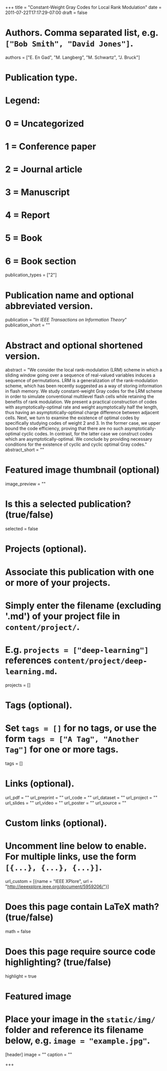 +++
title = "Constant-Weight Gray Codes for Local Rank Modulation"
date = 2011-07-22T17:17:29-07:00
draft = false

# Authors. Comma separated list, e.g. `["Bob Smith", "David Jones"]`.
authors = ["E. En Gad", "M. Langberg", "M. Schwartz", "J. Bruck"]

# Publication type.
# Legend:
# 0 = Uncategorized
# 1 = Conference paper
# 2 = Journal article
# 3 = Manuscript
# 4 = Report
# 5 = Book
# 6 = Book section
publication_types = ["2"]

# Publication name and optional abbreviated version.
publication = "In *IEEE Transactions on Information Theory*"
publication_short = ""

# Abstract and optional shortened version.
abstract = "We consider the local rank-modulation (LRM) scheme in which a sliding window going over a sequence of real-valued variables induces a sequence of permutations. LRM is a generalization of the rank-modulation scheme, which has been recently suggested as a way of storing information in flash memory. We study constant-weight Gray codes for the LRM scheme in order to simulate conventional multilevel flash cells while retaining the benefits of rank modulation. We present a practical construction of codes with asymptotically-optimal rate and weight asymptotically half the length, thus having an asymptotically-optimal charge difference between adjacent cells. Next, we turn to examine the existence of optimal codes by specifically studying codes of weight 2 and 3. In the former case, we upper bound the code efficiency, proving that there are no such asymptotically-optimal cyclic codes. In contrast, for the latter case we construct codes which are asymptotically-optimal. We conclude by providing necessary conditions for the existence of cyclic and cyclic optimal Gray codes."
abstract_short = ""

# Featured image thumbnail (optional)
image_preview = ""

# Is this a selected publication? (true/false)
selected = false

# Projects (optional).
#   Associate this publication with one or more of your projects.
#   Simply enter the filename (excluding '.md') of your project file in `content/project/`.
#   E.g. `projects = ["deep-learning"]` references `content/project/deep-learning.md`.
projects = []

# Tags (optional).
#   Set `tags = []` for no tags, or use the form `tags = ["A Tag", "Another Tag"]` for one or more tags.
tags = []

# Links (optional).
url_pdf = ""
url_preprint = ""
url_code = ""
url_dataset = ""
url_project = ""
url_slides = ""
url_video = ""
url_poster = ""
url_source = ""

# Custom links (optional).
#   Uncomment line below to enable. For multiple links, use the form `[{...}, {...}, {...}]`.
url_custom  = [{name = "IEEE XPlore", url = "http://ieeexplore.ieee.org/document/5959206/"}]

# Does this page contain LaTeX math? (true/false)
math = false

# Does this page require source code highlighting? (true/false)
highlight = true

# Featured image
# Place your image in the `static/img/` folder and reference its filename below, e.g. `image = "example.jpg"`.
[header]
image = ""
caption = ""

+++
